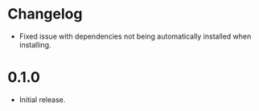 # Changelog

- Fixed issue with dependencies not being automatically installed when installing.

# 0.1.0

- Initial release.

